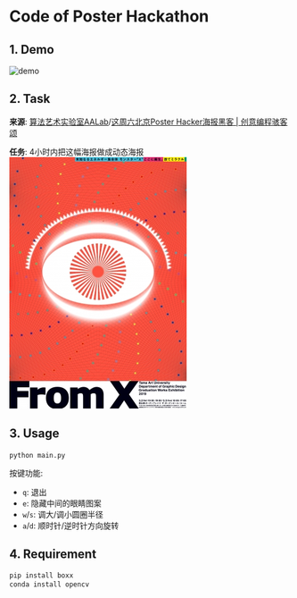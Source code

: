 # Code of Poster Hackathon
## 1. Demo
![demo](https://user-images.githubusercontent.com/10448025/56850967-2b7bd200-693c-11e9-8844-ee4268593fc9.gif)

## 2. Task
**来源**: [算法艺术实验室AALab](https://www.zhihu.com/people/lsdsuan-fa-yi-zhu-shi-yan-shi/activities)/[这周六北京Poster Hacker海报黑客 | 创意编程骇客颂](https://mp.weixin.qq.com/s?__biz=MjM5MDY3OTY5Mw==&mid=2649619633&idx=1&sn=4249442617df302054a58b20ea464e72&chksm=be584b53892fc24548b0bf1432157553110263ac7b55f6312c7b5db2f59a6539ce67b7a76ecf&mpshare=1&scene=1&srcid=0427qsXmhBGDXYo3wX9n8ZxS#rd)

**任务**: 4小时内把这幅海报做成动态海报    
![](./fromx.jpg)

## 3. Usage

```
python main.py
```

按键功能:
 * `q`: 退出   
 * `e`: 隐藏中间的眼睛图案
 * `w`/`s`: 调大/调小圆圈半径
 * `a`/`d`: 顺时针/逆时针方向旋转



## 4. Requirement
```
pip install boxx
conda install opencv
```


